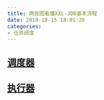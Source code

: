 ```yaml
---
title: 两张图看懂XXL-JOB基本流程
date: 2019-10-15 18:01:26
categories:
- 任务调度
---
```


## [调度器](https://www.processon.com/view/link/5df74459e4b0c4255e9d5418)
## [执行器](https://www.processon.com/view/link/5eaa44cb07912948b0e7b5a7)

